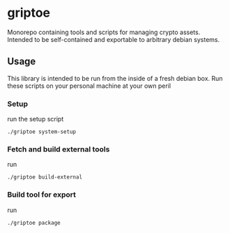 # griptoe
Monorepo containing tools and scripts for managing crypto assets. Intended to be self-contained and exportable to arbitrary debian systems.

## Usage
This library is intended to be run from the inside of a fresh debian box. Run these scripts on your personal machine at your own peril


### Setup
run the setup script
```
./griptoe system-setup
```

### Fetch and build external tools
run
```
./griptoe build-external
```

### Build tool for export
run
```
./griptoe package
```

